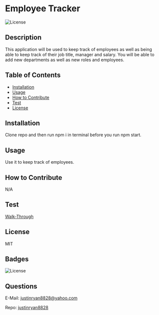 # Employee Tracker
  ![License](https://img.shields.io/badge/License-MIT-blue.svg)
  ## Description
  This application will be used to keep track of employees as well as being able to keep track of their job title, manager and salary. You will be able to add new departments as well as new roles and employees.
  ## Table of Contents 
  - [Installation](#installation)
  - [Usage](#usage)
  - [How to Contribute](#how-to-contribute)
  - [Test](#test)
  - [License](#license)

  ## Installation
  Clone repo and then run npm i in terminal before you run npm start.

  ## Usage
Use it to keep track of employees.

  ## How to Contribute
N/A

  ## Test
[Walk-Through](https://drive.google.com/file/d/1-kNKz9VA6XxgX1znYKwttpJHVQPXnu-1/view?t=13s)


  ## License
  MIT
  
  
  ## Badges
  ![License](https://img.shields.io/badge/License-MIT-blue.svg)

  ## Questions

  E-Mail: justinryan8828@yahoo.com


  Repo: [justinryan8828](https://github.com/justinryan8828)
